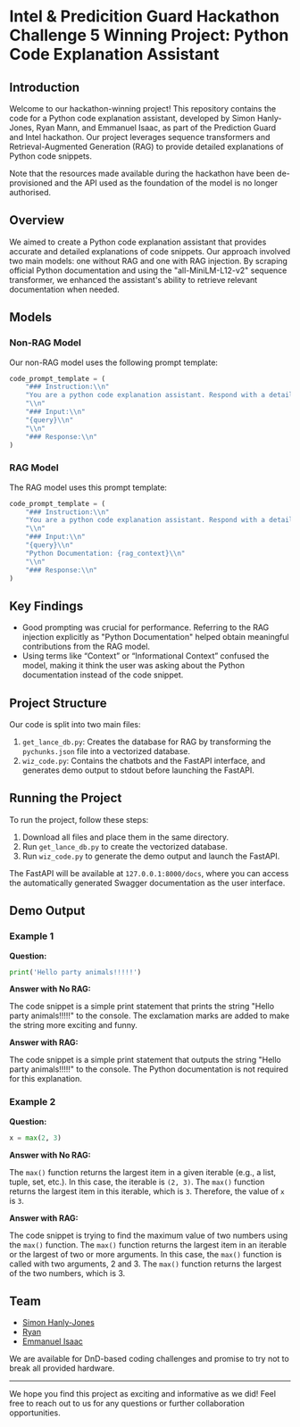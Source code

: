 # Intel & Predicition Guard Hackathon Challenge 5 Winning Project: Python Code Explanation Assistant

## Introduction

Welcome to our hackathon-winning project! This repository contains the code for a Python code explanation assistant, developed by Simon Hanly-Jones, Ryan Mann, and Emmanuel Isaac, as part of the Prediction Guard and Intel hackathon. Our project leverages sequence transformers and Retrieval-Augmented Generation (RAG) to provide detailed explanations of Python code snippets.

Note that the resources made available during the hackathon have been de-provisioned and the API used as the foundation of the model is no longer authorised.

## Overview

We aimed to create a Python code explanation assistant that provides accurate and detailed explanations of code snippets. Our approach involved two main models: one without RAG and one with RAG injection. By scraping official Python documentation and using the "all-MiniLM-L12-v2" sequence transformer, we enhanced the assistant's ability to retrieve relevant documentation when needed.

## Models

### Non-RAG Model

Our non-RAG model uses the following prompt template:

```python
code_prompt_template = (
    "### Instruction:\\n"
    "You are a python code explanation assistant. Respond with a detailed explanation of the code snippet in the below input.\\n"
    "\\n"
    "### Input:\\n"
    "{query}\\n"
    "\\n"
    "### Response:\\n"
)
```

### RAG Model

The RAG model uses this prompt template:

```python
code_prompt_template = (
    "### Instruction:\\n"
    "You are a python code explanation assistant. Respond with a detailed explanation of the code snippet in the below input. Additional python documentation is to be used only if you do not understand the code snippet. \\n"
    "\\n"
    "### Input:\\n"
    "{query}\\n"
    "Python Documentation: {rag_context}\\n"
    "\\n"
    "### Response:\\n"
)
```

## Key Findings

- Good prompting was crucial for performance. Referring to the RAG injection explicitly as "Python Documentation" helped obtain meaningful contributions from the RAG model.
- Using terms like “Context” or “Informational Context” confused the model, making it think the user was asking about the Python documentation instead of the code snippet.

## Project Structure

Our code is split into two main files:

1. `get_lance_db.py`: Creates the database for RAG by transforming the `pychunks.json` file into a vectorized database.
2. `wiz_code.py`: Contains the chatbots and the FastAPI interface, and generates demo output to stdout before launching the FastAPI.

## Running the Project

To run the project, follow these steps:

1. Download all files and place them in the same directory.
2. Run `get_lance_db.py` to create the vectorized database.
3. Run `wiz_code.py` to generate the demo output and launch the FastAPI.

The FastAPI will be available at `127.0.0.1:8000/docs`, where you can access the automatically generated Swagger documentation as the user interface.

## Demo Output

### Example 1

**Question:**

```python
print('Hello party animals!!!!!')
```

**Answer with No RAG:**

The code snippet is a simple print statement that prints the string "Hello party animals!!!!!" to the console. The exclamation marks are added to make the string more exciting and funny.

**Answer with RAG:**

The code snippet is a simple print statement that outputs the string "Hello party animals!!!!!" to the console. The Python documentation is not required for this explanation.

### Example 2

**Question:**

```python
x = max(2, 3)
```

**Answer with No RAG:**

The `max()` function returns the largest item in a given iterable (e.g., a list, tuple, set, etc.). In this case, the iterable is `(2, 3)`. The `max()` function returns the largest item in this iterable, which is `3`. Therefore, the value of `x` is `3`.

**Answer with RAG:**

The code snippet is trying to find the maximum value of two numbers using the `max()` function. The `max()` function returns the largest item in an iterable or the largest of two or more arguments. In this case, the `max()` function is called with two arguments, 2 and 3. The `max()` function returns the largest of the two numbers, which is 3.

## Team

- [Simon Hanly-Jones](https://www.linkedin.com/in/simon-hanly-jones-79110572)
- [Ryan](https://www.linkedin.com/in/ryanlmann/)
- [Emmanuel Isaac](https://www.linkedin.com/in/emmanuel-isaac-b41882194)

We are available for DnD-based coding challenges and promise to try not to break all provided hardware.

---

We hope you find this project as exciting and informative as we did! Feel free to reach out to us for any questions or further collaboration opportunities.
